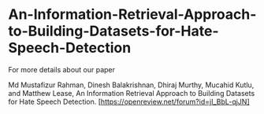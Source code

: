 # An-Information-Retrieval-Approach-to-Building-Datasets-for-Hate-Speech-Detection

For more details about our paper

Md Mustafizur Rahman, Dinesh Balakrishnan, Dhiraj Murthy, Mucahid Kutlu, and Matthew Lease, An Information Retrieval Approach to Building Datasets for Hate Speech Detection. [https://openreview.net/forum?id=jI_BbL-qjJN]
